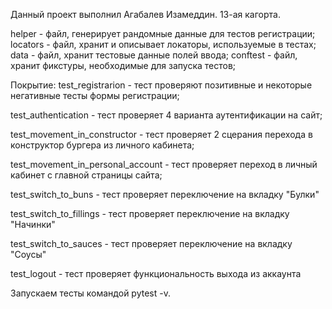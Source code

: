 Данный проект выполнил Агабалев Изамеддин. 13-ая кагорта.

helper - файл, генерирует рандомные данные для тестов регистрации;
locators - файл, хранит и описывает локаторы, используемые в тестах;
data - файл, хранит тестовые данные полей ввода;
conftest - файл, хранит фикстуры, необходимые для запуска тестов;



Покрытие:
test_registrarion - тест проверяют позитивные и некоторые негативные тесты формы регистрации;

test_authentication - тест проверяет 4 варианта аутентификации на сайт;

test_movement_in_constructor - тест проверяет 2 сцерания перехода в конструктор бургера из личного кабинета;

test_movement_in_personal_account - тест проверяет переход в личный кабинет с главной страницы сайта;

test_switch_to_buns - тест проверяет переключение на вкладку "Булки" 

test_switch_to_fillings - тест проверяет переключение на вкладку "Начинки" 

test_switch_to_sauces - тест проверяет переключение на вкладку "Соусы" 

test_logout - тест проверяет функциональность выхода из аккаунта

Запускаем тесты командой pytest -v.